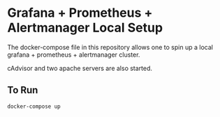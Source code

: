 # Grafana + Prometheus + Alertmanager Local Setup

The docker-compose file in this repository allows one to spin up a local grafana + prometheus + alertmanager cluster.

cAdvisor and two apache servers are also started.

## To Run

```
docker-compose up
```
